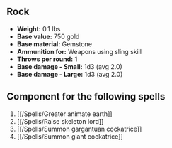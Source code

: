 ## Rock
- **Weight:** 0.1 lbs
- **Base value:** 750 gold
- **Base material:** Gemstone
- **Ammunition for:** Weapons using sling skill
- **Throws per round:** 1
- **Base damage - Small:** 1d3 (avg 2.0)
- **Base damage - Large:** 1d3 (avg 2.0)

## Component for the following spells

1. [[/Spells/Greater animate earth]]
2. [[/Spells/Raise skeleton lord]]
3. [[/Spells/Summon gargantuan cockatrice]]
4. [[/Spells/Summon giant cockatrice]]
